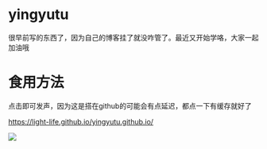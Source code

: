 # yingyutu
很早前写的东西了，因为自己的博客挂了就没咋管了。最近又开始学咯，大家一起加油哦
# 食用方法
点击即可发声，因为这是搭在github的可能会有点延迟，都点一下有缓存就好了

https://light-life.github.io/yingyutu.github.io/

![](QQ20230420-152838@2x.png)
